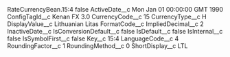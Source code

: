 <?xml version="1.0" encoding="UTF-8"?>
<CustomMetadata xmlns="http://soap.sforce.com/2006/04/metadata" xmlns:xsi="http://www.w3.org/2001/XMLSchema-instance" xmlns:xsd="http://www.w3.org/2001/XMLSchema">
    <label>RateCurrencyBean.15:4</label>
    <protected>false</protected>
    <values>
        <field>ActiveDate__c</field>
        <value xsi:type="xsd:string">Mon Jan 01 00:00:00 GMT 1990</value>
    </values>
    <values>
        <field>ConfigTagId__c</field>
        <value xsi:type="xsd:string">Kenan FX 3.0</value>
    </values>
    <values>
        <field>CurrencyCode__c</field>
        <value xsi:type="xsd:string">15</value>
    </values>
    <values>
        <field>CurrencyType__c</field>
        <value xsi:type="xsd:string">H</value>
    </values>
    <values>
        <field>DisplayValue__c</field>
        <value xsi:type="xsd:string">Lithuanian Litas</value>
    </values>
    <values>
        <field>FormatCode__c</field>
        <value xsi:nil="true"/>
    </values>
    <values>
        <field>ImpliedDecimal__c</field>
        <value xsi:type="xsd:string">2</value>
    </values>
    <values>
        <field>InactiveDate__c</field>
        <value xsi:nil="true"/>
    </values>
    <values>
        <field>IsConversionDefault__c</field>
        <value xsi:type="xsd:string">false</value>
    </values>
    <values>
        <field>IsDefault__c</field>
        <value xsi:type="xsd:string">false</value>
    </values>
    <values>
        <field>IsInternal__c</field>
        <value xsi:type="xsd:string">false</value>
    </values>
    <values>
        <field>IsSymbolFirst__c</field>
        <value xsi:type="xsd:string">false</value>
    </values>
    <values>
        <field>Key__c</field>
        <value xsi:type="xsd:string">15:4</value>
    </values>
    <values>
        <field>LanguageCode__c</field>
        <value xsi:type="xsd:string">4</value>
    </values>
    <values>
        <field>RoundingFactor__c</field>
        <value xsi:type="xsd:string">1</value>
    </values>
    <values>
        <field>RoundingMethod__c</field>
        <value xsi:type="xsd:string">0</value>
    </values>
    <values>
        <field>ShortDisplay__c</field>
        <value xsi:type="xsd:string">LTL</value>
    </values>
</CustomMetadata>
